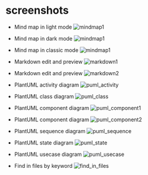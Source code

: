 # screenshots

* Mind map in light mode
![mindmap1](screenshots/mindmap_light.jpg)

* Mind map in dark mode
![mindmap1](screenshots/mindmap_dark.jpg)

* Mind map in classic mode
![mindmap1](screenshots/mindmap_classic.jpg)

* Markdown edit and preview
![markdown1](screenshots/markdown1.png)

* Markdown edit and preview
![markdown2](screenshots/markdown2.png)

* PlantUML activity diagram
![puml_activity](screenshots/puml_activity.png)

* PlantUML class diagram
![puml_class](screenshots/puml_class.png)

* PlantUML component diagram
![puml_component1](screenshots/puml_component1.png)

* PlantUML component diagram
![puml_component2](screenshots/puml_component2.png)

* PlantUML sequence diagram
![puml_sequence](screenshots/puml_sequence.png)

* PlantUML state diagram
![puml_state](screenshots/puml_state.png)

* PlantUML usecase diagram
![puml_usecase](screenshots/puml_usecase.png)

* Find in files by keyword
![find_in_files](screenshots/find_in_files.png)
